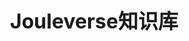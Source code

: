 <style type="text/css">
html { font-size: 16px; /* 1rem; */ }
body { font-size: 16px; /* 1.2rem; */ }
p { line-height: 1.8 !important; margin: 0 20px 20px 20px; }
</style>

# Jouleverse知识库


